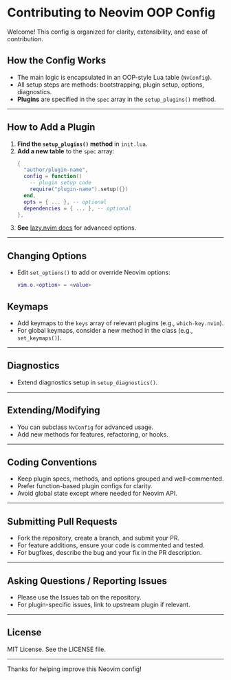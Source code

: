 # Contributing to Neovim OOP Config

Welcome! This config is organized for clarity, extensibility, and ease of contribution.

## How the Config Works

- The main logic is encapsulated in an OOP-style Lua table (`NvConfig`).
- All setup steps are methods: bootstrapping, plugin setup, options, diagnostics.
- **Plugins** are specified in the `spec` array in the `setup_plugins()` method.

---

## How to Add a Plugin

1. **Find the `setup_plugins()` method** in `init.lua`.
2. **Add a new table** to the `spec` array:
    ```lua
    {
      "author/plugin-name",
      config = function()
        -- plugin setup code
        require("plugin-name").setup({})
      end,
      opts = { ... }, -- optional
      dependencies = { ... }, -- optional
    },
    ```
3. **See** [lazy.nvim docs](https://github.com/folke/lazy.nvim#spec) for advanced options.

---

## Changing Options

- Edit `set_options()` to add or override Neovim options:
    ```lua
    vim.o.<option> = <value>
    ```

## Keymaps

- Add keymaps to the `keys` array of relevant plugins (e.g., `which-key.nvim`).
- For global keymaps, consider a new method in the class (e.g., `set_keymaps()`).

---

## Diagnostics

- Extend diagnostics setup in `setup_diagnostics()`.

---

## Extending/Modifying

- You can subclass `NvConfig` for advanced usage.
- Add new methods for features, refactoring, or hooks.

---

## Coding Conventions

- Keep plugin specs, methods, and options grouped and well-commented.
- Prefer function-based plugin configs for clarity.
- Avoid global state except where needed for Neovim API.

---

## Submitting Pull Requests

- Fork the repository, create a branch, and submit your PR.
- For feature additions, ensure your code is commented and tested.
- For bugfixes, describe the bug and your fix in the PR description.

---

## Asking Questions / Reporting Issues

- Please use the Issues tab on the repository.
- For plugin-specific issues, link to upstream plugin if relevant.

---

## License

MIT License. See the LICENSE file.

---

Thanks for helping improve this Neovim config!
